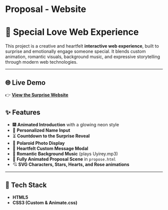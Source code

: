 # Proposal - Website

# 💖 Special Love Web Experience

This project is a creative and heartfelt **interactive web experience**, built to surprise and emotionally engage someone special. It blends custom animation, romantic visuals, background music, and expressive storytelling through modern web technologies.

---
## 🌐 Live Demo
    
👉 **[View the Surprise Website](https://proposal-chi-smoky.vercel.app/)**  

## ✨ Features
- 🎆 **Animated Introduction** with a glowing neon style
- 📝 **Personalized Name Input**
- ⏳ **Countdown to the Surprise Reveal**
- 📸 **Polaroid Photo Display**
- 💌 **Heartfelt Custom Message Modal**
- 🎵 **Romantic Background Music** (plays Uyirey.mp3)
- 🎨 **Fully Animated Proposal Scene** in `propose.html`
- 💘 **SVG Characters, Stars, Hearts, and Rose animations**
---

## 🧰 Tech Stack
- **HTML5**
- **CSS3 (Custom & Animate.css)**
